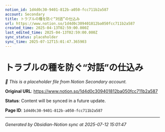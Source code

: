 ```yaml
---
notion_id: 1d4d0c30-9401-812b-a050-fcc711b2a587
account: Secondary
title: トラブルの種を防ぐ“対話”の仕込み
url: https://www.notion.so/1d4d0c309401812ba050fcc711b2a587
created_time: 2025-04-13T02:59:00.000Z
last_edited_time: 2025-04-13T02:59:00.000Z
sync_status: placeholder
sync_time: 2025-07-12T15:01:47.365903
---
```


# トラブルの種を防ぐ“対話”の仕込み

*🔄 This is a placeholder file from Notion Secondary account.*

**Original URL**: https://www.notion.so/1d4d0c309401812ba050fcc711b2a587

**Status**: Content will be synced in a future update.

**Page ID**: `1d4d0c30-9401-812b-a050-fcc711b2a587`

---

*Generated by Obsidian-Notion sync at 2025-07-12 15:01:47*
